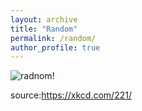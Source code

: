 ```yaml
---
layout: archive
title: "Random"
permalink: /random/
author_profile: true
---
```



![radnom!](https://imgs.xkcd.com/comics/random_number.png)

source:https://xkcd.com/221/
